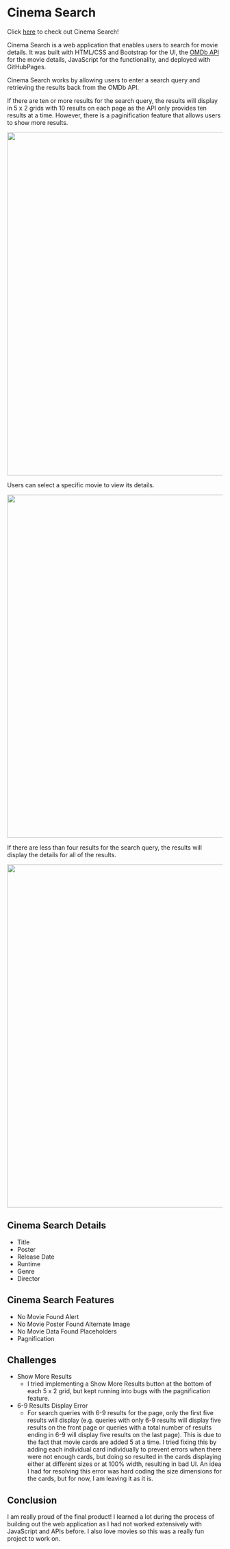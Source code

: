 # Cinema Search

Click [here](https://truongjessica.github.io/cinema-search/) to check out Cinema Search!

Cinema Search is a web application that enables users to search for movie details. It was built with HTML/CSS and Bootstrap for the UI, the [OMDb API](https://omdbapi.com/) for the movie details, JavaScript for the functionality, and deployed with GitHubPages.

Cinema Search works by allowing users to enter a search query and retrieving the results back from the OMDb API.

If there are ten or more results for the search query, the results will display in 5 x 2 grids with 10 results on each page as the API only provides ten results at a time. However, there is a paginification feature that allows users to show more results.

<img src="https://im3.ezgif.com/tmp/ezgif-3-f0221d950a6f.gif" width="800">

Users can select a specific movie to view its details.

<img src="https://i.imgur.com/yoFvIEk.gif" width="800">

If there are less than four results for the search query, the results will display the details for all of the results.

<img src="https://im3.ezgif.com/tmp/ezgif-3-562dfc9247f1.gif" width="800">

## Cinema Search Details
- Title
- Poster
- Release Date
- Runtime
- Genre
- Director

## Cinema Search Features
- No Movie Found Alert
- No Movie Poster Found Alternate Image
- No Movie Data Found Placeholders
- Pagnification

## Challenges

- Show More Results
	- I tried implementing a Show More Results button at the bottom of each 5 x 2 grid, but kept running into bugs with the pagnification feature.
- 6-9 Results Display Error
	- For search queries with 6-9 results for the page, only the first five results will display (e.g. queries with only 6-9 results will display five results on the front page or queries with a total number of results ending in 6-9 will display five results on the last page). This is due to the fact that movie cards are added 5 at a time. I tried fixing this by adding each individual card individually to prevent errors when there were not enough cards, but doing so resulted in the cards displaying either at different sizes or at 100% width, resulting in bad UI. An idea I had for resolving this error was hard coding the size dimensions for the cards, but for now, I am leaving it as it is.

## Conclusion

I am really proud of the final product! I learned a lot during the process of building out the web application as I had not worked extensively with JavaScript and APIs before. I also love movies so this was a really fun project to work on.
